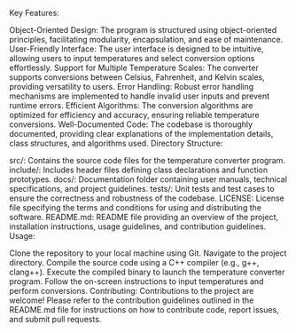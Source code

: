 Key Features:

Object-Oriented Design: The program is structured using object-oriented principles, facilitating modularity, encapsulation, and ease of maintenance.
User-Friendly Interface: The user interface is designed to be intuitive, allowing users to input temperatures and select conversion options effortlessly.
Support for Multiple Temperature Scales: The converter supports conversions between Celsius, Fahrenheit, and Kelvin scales, providing versatility to users.
Error Handling: Robust error handling mechanisms are implemented to handle invalid user inputs and prevent runtime errors.
Efficient Algorithms: The conversion algorithms are optimized for efficiency and accuracy, ensuring reliable temperature conversions.
Well-Documented Code: The codebase is thoroughly documented, providing clear explanations of the implementation details, class structures, and algorithms used.
Directory Structure:

src/: Contains the source code files for the temperature converter program.
include/: Includes header files defining class declarations and function prototypes.
docs/: Documentation folder containing user manuals, technical specifications, and project guidelines.
tests/: Unit tests and test cases to ensure the correctness and robustness of the codebase.
LICENSE: License file specifying the terms and conditions for using and distributing the software.
README.md: README file providing an overview of the project, installation instructions, usage guidelines, and contribution guidelines.
Usage:

Clone the repository to your local machine using Git.
Navigate to the project directory.
Compile the source code using a C++ compiler (e.g., g++, clang++).
Execute the compiled binary to launch the temperature converter program.
Follow the on-screen instructions to input temperatures and perform conversions.
Contributing:
Contributions to the project are welcome! Please refer to the contribution guidelines outlined in the README.md file for instructions on how to contribute code, report issues, and submit pull requests.
